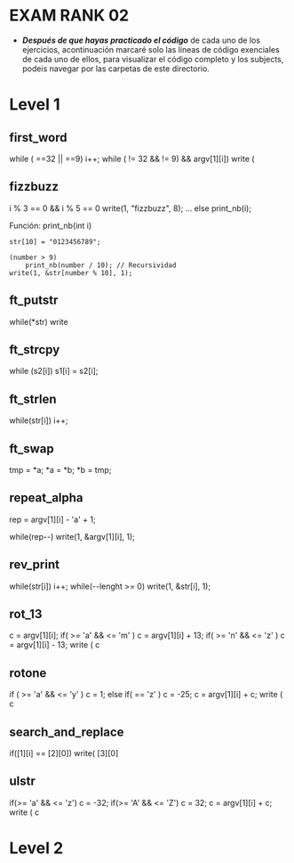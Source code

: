 # EXAM RANK 02

- ***Después de que hayas practicado el código*** de cada uno de los ejercicios, acontinuación marcaré solo las líneas de código exenciales de cada uno de ellos, para visualizar el código completo y los subjects, podeis navegar por las carpetas de este directorio.

# Level 1

## first_word
while ( ==32 || ==9)
i++;
while ( != 32 && != 9) && argv[1][i])
write (

## fizzbuzz
i % 3 == 0 && i % 5 == 0
	write(1, "fizzbuzz", 8);
...
else
	print_nb(i);

Función: print_nb(int i)

	str[10] = "0123456789";

	(number > 9)
		print_nb(number / 10); // Recursividad
	write(1, &str[number % 10], 1);

## ft_putstr
while(*str)
	write

## ft_strcpy
while (s2[i])
	s1[i] = s2[i];

## ft_strlen
while(str[i])
		i++;

## ft_swap
tmp = *a;
*a = *b;
*b = tmp;

## repeat_alpha
rep = argv[1][i] - 'a' + 1;

while(rep--)
	write(1, &argv[1][i], 1);

## rev_print
while(str[i])
		i++;
while(--lenght >= 0)
		write(1, &str[i], 1);

## rot_13
c = argv[1][i];
if( >= 'a' &&  <= 'm' )
	c = argv[1][i] + 13;
if( >= 'n' &&  <= 'z' )
	c = argv[1][i] - 13;
write ( c

## rotone
if ( >= 'a' &&  <= 'y' )
	c = 1;
else if( == 'z'   )
	c = -25;
c = argv[1][i] + c;
write ( c

## search_and_replace
if([1][i] == [2][0])
	write( [3][0]

## ulstr
if(>= 'a' &&  <= 'z')
	c = -32;
if(>= 'A' &&  <= 'Z')
	c = 32;
c = argv[1][i] + c;
write ( c

# Level 2

##
